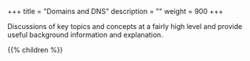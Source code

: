 +++
title = "Domains and DNS"
description = ""
weight = 900
+++

Discussions of key topics and concepts at a fairly high level and provide useful background information and explanation.

{{% children %}}

